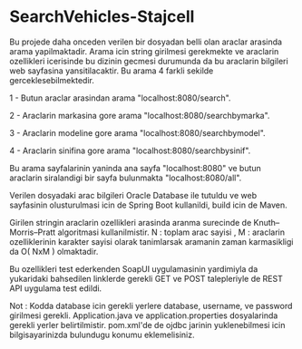 # SearchVehicles-Stajcell

Bu projede daha onceden verilen bir dosyadan belli olan araclar arasinda arama yapilmaktadir. Arama icin string girilmesi gerekmekte ve araclarin ozellikleri icerisinde bu dizinin gecmesi durumunda da bu araclarin bilgileri web sayfasina yansitilacaktir. Bu arama 4 farkli sekilde gerceklesebilmektedir. 

1 - Butun araclar arasindan arama "localhost:8080/search".

2 - Araclarin markasina gore arama "localhost:8080/searchbymarka".

3 - Araclarin modeline gore arama "localhost:8080/searchbymodel".

4 - Araclarin sinifina gore arama "localhost:8080/searchbysinif".

Bu arama sayfalarinin yaninda ana sayfa "localhost:8080" ve butun araclarin siralandigi bir sayfa bulunmakta "localhost:8080/all".

Verilen dosyadaki arac bilgileri Oracle Database ile tutuldu ve web sayfasinin olusturulmasi icin de Spring Boot kullanildi, build icin de Maven.

Girilen stringin araclarin ozellikleri arasinda aranma surecinde de Knuth–Morris–Pratt algoritmasi kullanilmistir. 
N : toplam arac sayisi , M : araclarin ozelliklerinin karakter sayisi olarak tanimlarsak aramanin zaman karmasikligi da O( NxM ) olmaktadir.

Bu ozellikleri test ederkenden SoapUI uygulamasinin yardimiyla da yukaridaki bahsedilen linklerde gerekli GET ve POST talepleriyle de REST API uygulama test edildi.

Not : Kodda database icin gerekli yerlere database, username, ve password girilmesi gerekli. Application.java ve application.properties dosyalarinda gerekli yerler belirtilmistir. pom.xml'de de ojdbc jarinin yuklenebilmesi icin bilgisayarinizda bulundugu konumu eklemelisiniz.
